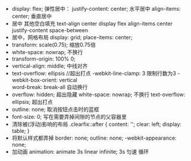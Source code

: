 -   display: flex;   弹性居中：
    justify-content: center;   水平居中
    align-items: center;   垂直居中
-   居中 其他空白填充
    text-align center
    display flex
    align-items center
    justify-content space-between
-   居中，网格布局 
    display: grid;
    place-items: center;
-   transform: scale(0.75);  缩放0.75倍
-   white-space: nowrap;  不换行
-   transform-origin: 100% 0;
-   vertical-align: middle;    中线对齐
-   text-overflow: ellipsis //超出打点
    -webkit-line-clamp: 3        限制行数为3
    -webkit-box-orient: vertical    
    word-break: break-all        自动换行
-   overflow: hidden;   超出隐藏
    white-space: nowrap;  不换行
    text-overflow: ellipsis;   超出打点
-   outline: none;     取消按钮点击时的蓝框
-   font-size: 0;  写在需要弄掉间隙的节点的父容器里
-   清除被(浮动)影响的布局
    .clearfix::after {
      content: '';
      clear: left;
      display: table;
    }
-   将默认样式都弄掉
      border: none;
      outline: none;
      -webkit-appearance: none;
- 加动画
      animation: animate 3s linear infinite; 3s 匀速 循环